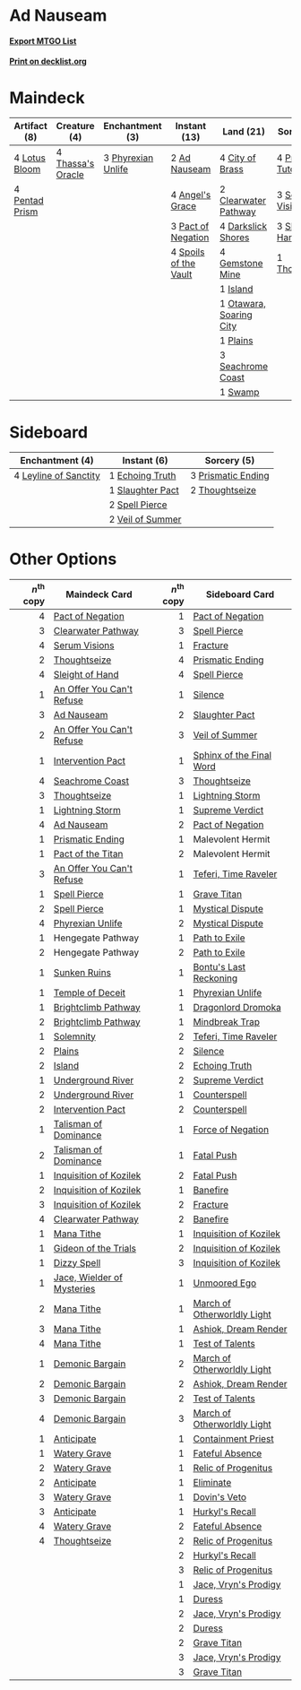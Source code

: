 # Ad Nauseam

#### [Export MTGO List](../collection/Ad%20Nauseam/Ad%20Nauseam.txt)
#### [Print on decklist.org](http://decklist.org/?deckmain=2%09Ad%20Nauseam%0A4%09Angel's%20Grace%0A4%09City%20of%20Brass%0A2%09Clearwater%20Pathway%0A4%09Darkslick%20Shores%0A4%09Gemstone%20Mine%0A1%09Island%0A4%09Lotus%20Bloom%0A1%09Otawara,%20Soaring%20City%0A3%09Pact%20of%20Negation%0A4%09Pentad%20Prism%0A3%09Phyrexian%20Unlife%0A1%09Plains%0A4%09Profane%20Tutor%0A3%09Seachrome%20Coast%0A3%09Serum%20Visions%0A3%09Sleight%20of%20Hand%0A4%09Spoils%20of%20the%20Vault%0A1%09Swamp%0A4%09Thassa's%20Oracle%0A1%09Thoughtseize&deckside=1%09Echoing%20Truth%0A4%09Leyline%20of%20Sanctity%0A3%09Prismatic%20Ending%0A1%09Slaughter%20Pact%0A2%09Spell%20Pierce%0A2%09Thoughtseize%0A2%09Veil%20of%20Summer)
# Maindeck

|                                      Artifact (8)                                      |                                        Creature (4)                                        |                                       Enchantment (3)                                       |                                         Instant (13)                                          |                                            Land (21)                                             |                                       Sorcery (11)                                        |
|----------------------------------------------------------------------------------------|--------------------------------------------------------------------------------------------|---------------------------------------------------------------------------------------------|-----------------------------------------------------------------------------------------------|--------------------------------------------------------------------------------------------------|-------------------------------------------------------------------------------------------|
|4 [Lotus Bloom](http://gatherer.wizards.com/Pages/Card/Details.aspx?multiverseid=370562)|4 [Thassa's Oracle](http://gatherer.wizards.com/Pages/Card/Details.aspx?multiverseid=476324)|3 [Phyrexian Unlife](http://gatherer.wizards.com/Pages/Card/Details.aspx?multiverseid=218058)|2 [Ad Nauseam](http://gatherer.wizards.com/Pages/Card/Details.aspx?multiverseid=174915)        |4 [City of Brass](http://gatherer.wizards.com/Pages/Card/Details.aspx?multiverseid=4178)          |4 [Profane Tutor](http://gatherer.wizards.com/Pages/Card/Details.aspx?multiverseid=522173) |
|4 [Pentad Prism](http://gatherer.wizards.com/Pages/Card/Details.aspx?multiverseid=72860)|                                                                                            |                                                                                             |4 [Angel's Grace](http://gatherer.wizards.com/Pages/Card/Details.aspx?multiverseid=370545)     |2 [Clearwater Pathway](http://gatherer.wizards.com/Pages/Card/Details.aspx?multiverseid=491913)   |3 [Serum Visions](http://gatherer.wizards.com/Pages/Card/Details.aspx?multiverseid=50145)  |
|                                                                                        |                                                                                            |                                                                                             |3 [Pact of Negation](http://gatherer.wizards.com/Pages/Card/Details.aspx?multiverseid=442057)  |4 [Darkslick Shores](http://gatherer.wizards.com/Pages/Card/Details.aspx?multiverseid=209400)     |3 [Sleight of Hand](http://gatherer.wizards.com/Pages/Card/Details.aspx?multiverseid=25557)|
|                                                                                        |                                                                                            |                                                                                             |4 [Spoils of the Vault](http://gatherer.wizards.com/Pages/Card/Details.aspx?multiverseid=46572)|4 [Gemstone Mine](http://gatherer.wizards.com/Pages/Card/Details.aspx?multiverseid=109761)        |1 [Thoughtseize](http://gatherer.wizards.com/Pages/Card/Details.aspx?multiverseid=438676)  |
|                                                                                        |                                                                                            |                                                                                             |                                                                                               |1 [Island](http://gatherer.wizards.com/Pages/Card/Details.aspx?multiverseid=439857)               |                                                                                           |
|                                                                                        |                                                                                            |                                                                                             |                                                                                               |1 [Otawara, Soaring City](http://gatherer.wizards.com/Pages/Card/Details.aspx?multiverseid=548584)|                                                                                           |
|                                                                                        |                                                                                            |                                                                                             |                                                                                               |1 [Plains](http://gatherer.wizards.com/Pages/Card/Details.aspx?multiverseid=439856)               |                                                                                           |
|                                                                                        |                                                                                            |                                                                                             |                                                                                               |3 [Seachrome Coast](http://gatherer.wizards.com/Pages/Card/Details.aspx?multiverseid=209399)      |                                                                                           |
|                                                                                        |                                                                                            |                                                                                             |                                                                                               |1 [Swamp](http://gatherer.wizards.com/Pages/Card/Details.aspx?multiverseid=439858)                |                                                                                           |


# Sideboard

|                                        Enchantment (4)                                         |                                        Instant (6)                                        |                                         Sorcery (5)                                         |
|------------------------------------------------------------------------------------------------|-------------------------------------------------------------------------------------------|---------------------------------------------------------------------------------------------|
|4 [Leyline of Sanctity](http://gatherer.wizards.com/Pages/Card/Details.aspx?multiverseid=204993)|1 [Echoing Truth](http://gatherer.wizards.com/Pages/Card/Details.aspx?multiverseid=405212) |3 [Prismatic Ending](http://gatherer.wizards.com/Pages/Card/Details.aspx?multiverseid=522101)|
|                                                                                                |1 [Slaughter Pact](http://gatherer.wizards.com/Pages/Card/Details.aspx?multiverseid=130704)|2 [Thoughtseize](http://gatherer.wizards.com/Pages/Card/Details.aspx?multiverseid=438676)    |
|                                                                                                |2 [Spell Pierce](http://gatherer.wizards.com/Pages/Card/Details.aspx?multiverseid=425876)  |                                                                                             |
|                                                                                                |2 [Veil of Summer](http://gatherer.wizards.com/Pages/Card/Details.aspx?multiverseid=466952)|                                                                                             |


# Other Options

|*n*<sup>th</sup> copy|                                            Maindeck Card                                            |*n*<sup>th</sup> copy|                                            Sideboard Card                                            |
|--------------------:|-----------------------------------------------------------------------------------------------------|--------------------:|------------------------------------------------------------------------------------------------------|
|                    4|[Pact of Negation](http://gatherer.wizards.com/Pages/Card/Details.aspx?multiverseid=442057)          |                    1|[Pact of Negation](http://gatherer.wizards.com/Pages/Card/Details.aspx?multiverseid=442057)           |
|                    3|[Clearwater Pathway](http://gatherer.wizards.com/Pages/Card/Details.aspx?multiverseid=491913)        |                    3|[Spell Pierce](http://gatherer.wizards.com/Pages/Card/Details.aspx?multiverseid=425876)               |
|                    4|[Serum Visions](http://gatherer.wizards.com/Pages/Card/Details.aspx?multiverseid=50145)              |                    1|[Fracture](http://gatherer.wizards.com/Pages/Card/Details.aspx?multiverseid=513680)                   |
|                    2|[Thoughtseize](http://gatherer.wizards.com/Pages/Card/Details.aspx?multiverseid=438676)              |                    4|[Prismatic Ending](http://gatherer.wizards.com/Pages/Card/Details.aspx?multiverseid=522101)           |
|                    4|[Sleight of Hand](http://gatherer.wizards.com/Pages/Card/Details.aspx?multiverseid=25557)            |                    4|[Spell Pierce](http://gatherer.wizards.com/Pages/Card/Details.aspx?multiverseid=425876)               |
|                    1|[An Offer You Can't Refuse](http://gatherer.wizards.com/Pages/Card/Details.aspx?multiverseid=555252) |                    1|[Silence](http://gatherer.wizards.com/Pages/Card/Details.aspx?multiverseid=191083)                    |
|                    3|[Ad Nauseam](http://gatherer.wizards.com/Pages/Card/Details.aspx?multiverseid=174915)                |                    2|[Slaughter Pact](http://gatherer.wizards.com/Pages/Card/Details.aspx?multiverseid=130704)             |
|                    2|[An Offer You Can't Refuse](http://gatherer.wizards.com/Pages/Card/Details.aspx?multiverseid=555252) |                    3|[Veil of Summer](http://gatherer.wizards.com/Pages/Card/Details.aspx?multiverseid=466952)             |
|                    1|[Intervention Pact](http://gatherer.wizards.com/Pages/Card/Details.aspx?multiverseid=130680)         |                    1|[Sphinx of the Final Word](http://gatherer.wizards.com/Pages/Card/Details.aspx?multiverseid=407573)   |
|                    4|[Seachrome Coast](http://gatherer.wizards.com/Pages/Card/Details.aspx?multiverseid=209399)           |                    3|[Thoughtseize](http://gatherer.wizards.com/Pages/Card/Details.aspx?multiverseid=438676)               |
|                    3|[Thoughtseize](http://gatherer.wizards.com/Pages/Card/Details.aspx?multiverseid=438676)              |                    1|[Lightning Storm](http://gatherer.wizards.com/Pages/Card/Details.aspx?multiverseid=121495)            |
|                    1|[Lightning Storm](http://gatherer.wizards.com/Pages/Card/Details.aspx?multiverseid=121495)           |                    1|[Supreme Verdict](http://gatherer.wizards.com/Pages/Card/Details.aspx?multiverseid=438776)            |
|                    4|[Ad Nauseam](http://gatherer.wizards.com/Pages/Card/Details.aspx?multiverseid=174915)                |                    2|[Pact of Negation](http://gatherer.wizards.com/Pages/Card/Details.aspx?multiverseid=442057)           |
|                    1|[Prismatic Ending](http://gatherer.wizards.com/Pages/Card/Details.aspx?multiverseid=522101)          |                    1|Malevolent Hermit                                                                                     |
|                    1|[Pact of the Titan](http://gatherer.wizards.com/Pages/Card/Details.aspx?multiverseid=130638)         |                    2|Malevolent Hermit                                                                                     |
|                    3|[An Offer You Can't Refuse](http://gatherer.wizards.com/Pages/Card/Details.aspx?multiverseid=555252) |                    1|[Teferi, Time Raveler](http://gatherer.wizards.com/Pages/Card/Details.aspx?multiverseid=461148)       |
|                    1|[Spell Pierce](http://gatherer.wizards.com/Pages/Card/Details.aspx?multiverseid=425876)              |                    1|[Grave Titan](http://gatherer.wizards.com/Pages/Card/Details.aspx?multiverseid=389540)                |
|                    2|[Spell Pierce](http://gatherer.wizards.com/Pages/Card/Details.aspx?multiverseid=425876)              |                    1|[Mystical Dispute](http://gatherer.wizards.com/Pages/Card/Details.aspx?multiverseid=473020)           |
|                    4|[Phyrexian Unlife](http://gatherer.wizards.com/Pages/Card/Details.aspx?multiverseid=218058)          |                    2|[Mystical Dispute](http://gatherer.wizards.com/Pages/Card/Details.aspx?multiverseid=473020)           |
|                    1|Hengegate Pathway                                                                                    |                    1|[Path to Exile](http://gatherer.wizards.com/Pages/Card/Details.aspx?multiverseid=220511)              |
|                    2|Hengegate Pathway                                                                                    |                    2|[Path to Exile](http://gatherer.wizards.com/Pages/Card/Details.aspx?multiverseid=220511)              |
|                    1|[Sunken Ruins](http://gatherer.wizards.com/Pages/Card/Details.aspx?multiverseid=409558)              |                    1|[Bontu's Last Reckoning](http://gatherer.wizards.com/Pages/Card/Details.aspx?multiverseid=430749)     |
|                    1|[Temple of Deceit](http://gatherer.wizards.com/Pages/Card/Details.aspx?multiverseid=373734)          |                    1|[Phyrexian Unlife](http://gatherer.wizards.com/Pages/Card/Details.aspx?multiverseid=218058)           |
|                    1|[Brightclimb Pathway](http://gatherer.wizards.com/Pages/Card/Details.aspx?multiverseid=491911)       |                    1|[Dragonlord Dromoka](http://gatherer.wizards.com/Pages/Card/Details.aspx?multiverseid=394547)         |
|                    2|[Brightclimb Pathway](http://gatherer.wizards.com/Pages/Card/Details.aspx?multiverseid=491911)       |                    1|[Mindbreak Trap](http://gatherer.wizards.com/Pages/Card/Details.aspx?multiverseid=197532)             |
|                    1|[Solemnity](http://gatherer.wizards.com/Pages/Card/Details.aspx?multiverseid=430711)                 |                    2|[Teferi, Time Raveler](http://gatherer.wizards.com/Pages/Card/Details.aspx?multiverseid=461148)       |
|                    2|[Plains](http://gatherer.wizards.com/Pages/Card/Details.aspx?multiverseid=439856)                    |                    2|[Silence](http://gatherer.wizards.com/Pages/Card/Details.aspx?multiverseid=191083)                    |
|                    2|[Island](http://gatherer.wizards.com/Pages/Card/Details.aspx?multiverseid=439857)                    |                    2|[Echoing Truth](http://gatherer.wizards.com/Pages/Card/Details.aspx?multiverseid=405212)              |
|                    1|[Underground River](http://gatherer.wizards.com/Pages/Card/Details.aspx?multiverseid=129778)         |                    2|[Supreme Verdict](http://gatherer.wizards.com/Pages/Card/Details.aspx?multiverseid=438776)            |
|                    2|[Underground River](http://gatherer.wizards.com/Pages/Card/Details.aspx?multiverseid=129778)         |                    1|[Counterspell](http://gatherer.wizards.com/Pages/Card/Details.aspx?multiverseid=699)                  |
|                    2|[Intervention Pact](http://gatherer.wizards.com/Pages/Card/Details.aspx?multiverseid=130680)         |                    2|[Counterspell](http://gatherer.wizards.com/Pages/Card/Details.aspx?multiverseid=699)                  |
|                    1|[Talisman of Dominance](http://gatherer.wizards.com/Pages/Card/Details.aspx?multiverseid=430629)     |                    1|[Force of Negation](http://gatherer.wizards.com/Pages/Card/Details.aspx?multiverseid=464001)          |
|                    2|[Talisman of Dominance](http://gatherer.wizards.com/Pages/Card/Details.aspx?multiverseid=430629)     |                    1|[Fatal Push](http://gatherer.wizards.com/Pages/Card/Details.aspx?multiverseid=423724)                 |
|                    1|[Inquisition of Kozilek](http://gatherer.wizards.com/Pages/Card/Details.aspx?multiverseid=416897)    |                    2|[Fatal Push](http://gatherer.wizards.com/Pages/Card/Details.aspx?multiverseid=423724)                 |
|                    2|[Inquisition of Kozilek](http://gatherer.wizards.com/Pages/Card/Details.aspx?multiverseid=416897)    |                    1|[Banefire](http://gatherer.wizards.com/Pages/Card/Details.aspx?multiverseid=186613)                   |
|                    3|[Inquisition of Kozilek](http://gatherer.wizards.com/Pages/Card/Details.aspx?multiverseid=416897)    |                    2|[Fracture](http://gatherer.wizards.com/Pages/Card/Details.aspx?multiverseid=513680)                   |
|                    4|[Clearwater Pathway](http://gatherer.wizards.com/Pages/Card/Details.aspx?multiverseid=491913)        |                    2|[Banefire](http://gatherer.wizards.com/Pages/Card/Details.aspx?multiverseid=186613)                   |
|                    1|[Mana Tithe](http://gatherer.wizards.com/Pages/Card/Details.aspx?multiverseid=122324)                |                    1|[Inquisition of Kozilek](http://gatherer.wizards.com/Pages/Card/Details.aspx?multiverseid=416897)     |
|                    1|[Gideon of the Trials](http://gatherer.wizards.com/Pages/Card/Details.aspx?multiverseid=426716)      |                    2|[Inquisition of Kozilek](http://gatherer.wizards.com/Pages/Card/Details.aspx?multiverseid=416897)     |
|                    1|[Dizzy Spell](http://gatherer.wizards.com/Pages/Card/Details.aspx?multiverseid=87925)                |                    3|[Inquisition of Kozilek](http://gatherer.wizards.com/Pages/Card/Details.aspx?multiverseid=416897)     |
|                    1|[Jace, Wielder of Mysteries](http://gatherer.wizards.com/Pages/Card/Details.aspx?multiverseid=460981)|                    1|[Unmoored Ego](http://gatherer.wizards.com/Pages/Card/Details.aspx?multiverseid=452962)               |
|                    2|[Mana Tithe](http://gatherer.wizards.com/Pages/Card/Details.aspx?multiverseid=122324)                |                    1|[March of Otherworldly Light](http://gatherer.wizards.com/Pages/Card/Details.aspx?multiverseid=548321)|
|                    3|[Mana Tithe](http://gatherer.wizards.com/Pages/Card/Details.aspx?multiverseid=122324)                |                    1|[Ashiok, Dream Render](http://gatherer.wizards.com/Pages/Card/Details.aspx?multiverseid=461155)       |
|                    4|[Mana Tithe](http://gatherer.wizards.com/Pages/Card/Details.aspx?multiverseid=122324)                |                    1|[Test of Talents](http://gatherer.wizards.com/Pages/Card/Details.aspx?multiverseid=513536)            |
|                    1|[Demonic Bargain](http://gatherer.wizards.com/Pages/Card/Details.aspx?multiverseid=540950)           |                    2|[March of Otherworldly Light](http://gatherer.wizards.com/Pages/Card/Details.aspx?multiverseid=548321)|
|                    2|[Demonic Bargain](http://gatherer.wizards.com/Pages/Card/Details.aspx?multiverseid=540950)           |                    2|[Ashiok, Dream Render](http://gatherer.wizards.com/Pages/Card/Details.aspx?multiverseid=461155)       |
|                    3|[Demonic Bargain](http://gatherer.wizards.com/Pages/Card/Details.aspx?multiverseid=540950)           |                    2|[Test of Talents](http://gatherer.wizards.com/Pages/Card/Details.aspx?multiverseid=513536)            |
|                    4|[Demonic Bargain](http://gatherer.wizards.com/Pages/Card/Details.aspx?multiverseid=540950)           |                    3|[March of Otherworldly Light](http://gatherer.wizards.com/Pages/Card/Details.aspx?multiverseid=548321)|
|                    1|[Anticipate](http://gatherer.wizards.com/Pages/Card/Details.aspx?multiverseid=401813)                |                    1|[Containment Priest](http://gatherer.wizards.com/Pages/Card/Details.aspx?multiverseid=389470)         |
|                    1|[Watery Grave](http://gatherer.wizards.com/Pages/Card/Details.aspx?multiverseid=405114)              |                    1|[Fateful Absence](http://gatherer.wizards.com/Pages/Card/Details.aspx?multiverseid=534774)            |
|                    2|[Watery Grave](http://gatherer.wizards.com/Pages/Card/Details.aspx?multiverseid=405114)              |                    1|[Relic of Progenitus](http://gatherer.wizards.com/Pages/Card/Details.aspx?multiverseid=174824)        |
|                    2|[Anticipate](http://gatherer.wizards.com/Pages/Card/Details.aspx?multiverseid=401813)                |                    1|[Eliminate](http://gatherer.wizards.com/Pages/Card/Details.aspx?multiverseid=485420)                  |
|                    3|[Watery Grave](http://gatherer.wizards.com/Pages/Card/Details.aspx?multiverseid=405114)              |                    1|[Dovin's Veto](http://gatherer.wizards.com/Pages/Card/Details.aspx?multiverseid=461120)               |
|                    3|[Anticipate](http://gatherer.wizards.com/Pages/Card/Details.aspx?multiverseid=401813)                |                    1|[Hurkyl's Recall](http://gatherer.wizards.com/Pages/Card/Details.aspx?multiverseid=135260)            |
|                    4|[Watery Grave](http://gatherer.wizards.com/Pages/Card/Details.aspx?multiverseid=405114)              |                    2|[Fateful Absence](http://gatherer.wizards.com/Pages/Card/Details.aspx?multiverseid=534774)            |
|                    4|[Thoughtseize](http://gatherer.wizards.com/Pages/Card/Details.aspx?multiverseid=438676)              |                    2|[Relic of Progenitus](http://gatherer.wizards.com/Pages/Card/Details.aspx?multiverseid=174824)        |
|                     |                                                                                                     |                    2|[Hurkyl's Recall](http://gatherer.wizards.com/Pages/Card/Details.aspx?multiverseid=135260)            |
|                     |                                                                                                     |                    3|[Relic of Progenitus](http://gatherer.wizards.com/Pages/Card/Details.aspx?multiverseid=174824)        |
|                     |                                                                                                     |                    1|[Jace, Vryn's Prodigy](http://gatherer.wizards.com/Pages/Card/Details.aspx?multiverseid=398434)       |
|                     |                                                                                                     |                    1|[Duress](http://gatherer.wizards.com/Pages/Card/Details.aspx?multiverseid=14557)                      |
|                     |                                                                                                     |                    2|[Jace, Vryn's Prodigy](http://gatherer.wizards.com/Pages/Card/Details.aspx?multiverseid=398434)       |
|                     |                                                                                                     |                    2|[Duress](http://gatherer.wizards.com/Pages/Card/Details.aspx?multiverseid=14557)                      |
|                     |                                                                                                     |                    2|[Grave Titan](http://gatherer.wizards.com/Pages/Card/Details.aspx?multiverseid=389540)                |
|                     |                                                                                                     |                    3|[Jace, Vryn's Prodigy](http://gatherer.wizards.com/Pages/Card/Details.aspx?multiverseid=398434)       |
|                     |                                                                                                     |                    3|[Grave Titan](http://gatherer.wizards.com/Pages/Card/Details.aspx?multiverseid=389540)                |

